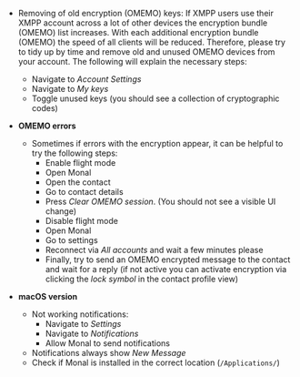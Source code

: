- Removing of old encryption (OMEMO) keys: If XMPP users use their XMPP account across a lot of other devices the encryption bundle (OMEMO) list increases. With each additional encryption bundle (OMEMO) the speed of all clients will be reduced. Therefore, please try to tidy up by time and remove old and unused OMEMO devices from your account. The following will explain the necessary steps: 
  - Navigate to _Account Settings_ 
  - Navigate to _My keys_
  - Toggle unused keys (you should see a collection of cryptographic codes)
- **OMEMO errors**
  - Sometimes if errors with the encryption appear, it can be helpful to try the following steps: 
    - Enable flight mode
    - Open Monal
    - Open the contact
    - Go to contact details
    - Press _Clear OMEMO session_. (You should not see a visible UI change)
    - Disable flight mode
    - Open Monal
    - Go to settings
    - Reconnect via _All accounts_ and wait a few minutes please
    - Finally, try to send an OMEMO encrypted message to the contact and wait for a reply (if not active you can activate encryption via clicking the _lock symbol_ in the contact profile view)

- **macOS version**
  - Not working notifications:
    - Navigate to _Settings_ 
    - Navigate to _Notifications_
    - Allow Monal to send notifications
   - Notifications always show _New Message_ 
    - Check if Monal is installed in the correct location (`/Applications/`)
